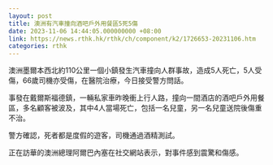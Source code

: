 ```yaml
---
layout: post
title: 澳洲有汽車撞向酒吧戶外用餐區5死5傷
date: 2023-11-06 14:44:05.000000000 +08:00
link: https://news.rthk.hk/rthk/ch/component/k2/1726653-20231106.htm
categories: rthk
---
```


澳洲墨爾本西北約110公里一個小鎮發生汽車撞向人群事故，造成5人死亡，5人受傷，66歲司機亦受傷，在醫院治療，今日接受警方問話。

事發在戴爾斯福德鎮，一輛私家車昨晚衝上行人路，撞向一間酒店的酒吧戶外用餐區，多名顧客被波及，其中4人當場死亡，包括一名兒童，另一名兒童送院後傷重不治。

警方確認，死者都是度假的遊客，司機通過酒精測試。

正在訪華的澳洲總理阿爾巴內塞在社交網站表示，對事件感到震驚和傷感。
